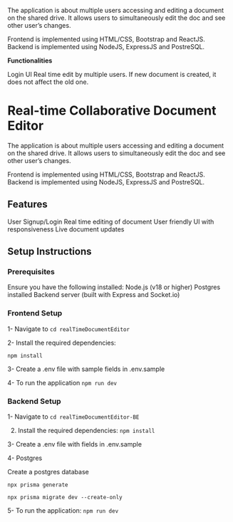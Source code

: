 The application is about multiple users accessing and editing a document on the shared drive. It allows users to simultaneously edit the doc and see other user’s changes.


Frontend is implemented using HTML/CSS, Bootstrap and ReactJS.
Backend is implemented using NodeJS, ExpressJS and PostreSQL.


**Functionalities**

Login UI 
Real time edit by multiple users.
If new document is created, it does not affect the old one.


# Real-time Collaborative Document Editor

The application is about multiple users accessing and editing a document on the shared drive. It allows users to simultaneously edit the doc and see other user’s changes.

Frontend is implemented using HTML/CSS, Bootstrap and ReactJS. Backend is implemented using NodeJS, ExpressJS and PostreSQL.

## Features
User Signup/Login
Real time editing of document
User friendly UI with responsiveness
Live document updates

## Setup Instructions

### Prerequisites
Ensure you have the following installed:
Node.js (v18 or higher)
Postgres installed
Backend server (built with Express and Socket.io)

### Frontend Setup

1- Navigate to
   ```cd realTimeDocumentEditor```

2- Install the required dependencies:
   
  ``` npm install ```
   
3- Create a .env file with sample fields in .env.sample

4- To run the application
   ```npm run dev```



### Backend Setup
1- Navigate to
```cd realTimeDocumentEditor-BE```

2. Install the required dependencies:
   ```npm install```

3- Create a .env file with fields in .env.sample

4- Postgres

Create a postgres database

```npx prisma generate```

```npx prisma migrate dev --create-only```

5- To run the application:
```npm run dev```

   
